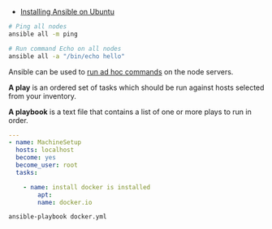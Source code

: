 * [Installing Ansible on Ubuntu](https://docs.ansible.com/ansible/latest/installation_guide/intro_installation.html#installing-ansible-on-ubuntu)



```bash
# Ping all nodes
ansible all -m ping

# Run command Echo on all nodes
ansible all -a "/bin/echo hello"
```



Ansible can be used to [run ad hoc commands](https://docs.ansible.com/ansible/latest/user_guide/intro_adhoc.html#id4) on the node servers.



**A play** is an ordered set of tasks which should be run against hosts selected from your inventory.

**A playbook** is a text file that contains a list of one or more plays to run in order.





```yaml
---
- name: MachineSetup
  hosts: localhost 
  become: yes
  become_user: root
  tasks:

    - name: install docker is installed
        apt:
        name: docker.io 
```



```bash
ansible-playbook docker.yml
```


